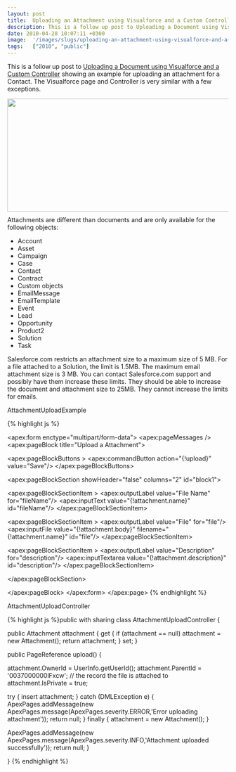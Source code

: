 ```yaml
---
layout: post
title:  Uploading an Attachment using Visualforce and a Custom Controller
description: This is a follow up post to Uploading a Document using Visualforce and a Custom Controller showing an example for uploading an attachment for a Contact. The Visualforce page and Controller is very similar with a few exceptions.  Attachments are different than documents and are only available for the following objects- * Account  * Asset  * Campaign  * Case  * Contact  * Contract  * Custom objects  * EmailMessage  * EmailTemplate  * Event  * Lead  * Opportunity  * Product2  * Solution  * Task  Sa
date: 2010-04-28 10:07:11 +0300
image:  '/images/slugs/uploading-an-attachment-using-visualforce-and-a-custom-controller.jpg'
tags:   ["2010", "public"]
---
```

<p style="clear: both">This is a follow up post to <a href="/2010/04/22/uploading-a-document-using-visualforce-and-a-custom-controller/" target="_blank">Uploading a Document using Visualforce and a Custom Controller</a> showing an example for uploading an attachment for a Contact. The Visualforce page and Controller is very similar with a few exceptions.</p><p style="clear: both"><a href="http://res.cloudinary.com/blog-jeffdouglas-com/image/upload/v1401028629/rc4pwheziai51atloqrj.png" class="image-link" rel="lightbox"><img class="linked-to-original" src="http://res.cloudinary.com/blog-jeffdouglas-com/image/upload/v1401028841/oulwtd7gy4vslvzjfede.png" height="257" align="left" width="550" style=" display: inline; float: left; margin: 0 10px 10px 0;" /></a><br style="clear: both" />Attachments are different than documents and are only available for the following objects:</p><p style="clear: both"><ul style="clear: both"><li>Account</li><li>Asset</li><li>Campaign</li><li>Case</li><li>Contact</li><li>Contract</li><li>Custom objects</li><li>EmailMessage</li><li>EmailTemplate</li><li>Event</li><li>Lead</li><li>Opportunity</li><li>Product2</li><li>Solution</li><li>Task</li></ul></p><p style="clear: both">Salesforce.com restricts an attachment size to a maximum size of 5 MB. For a file attached to a Solution, the limit is 1.5MB. The maximum email attachment size is 3 MB. You can contact Salesforce.com support and possibly have them increase these limits. They should be able to increase the document and attachment size to 25MB. They cannot increase the limits for emails.</p><p style="clear: both">AttachmentUploadExample</p><p style="clear: both">
{% highlight js %}<apex:page controller="AttachmentUploadController">
 <apex:sectionHeader title="Visualforce Example" subtitle="Attachment Upload Example"/>
 
 <apex:form enctype="multipart/form-data">
  <apex:pageMessages />
  <apex:pageBlock title="Upload a Attachment">
 
 <apex:pageBlockButtons >
  <apex:commandButton action="{!upload}" value="Save"/>
 </apex:pageBlockButtons>
 
 <apex:pageBlockSection showHeader="false" columns="2" id="block1">
 
  <apex:pageBlockSectionItem >
   <apex:outputLabel value="File Name" for="fileName"/>
   <apex:inputText value="{!attachment.name}" id="fileName"/>
  </apex:pageBlockSectionItem>
 
  <apex:pageBlockSectionItem >
   <apex:outputLabel value="File" for="file"/>
   <apex:inputFile value="{!attachment.body}" filename="{!attachment.name}" id="file"/>
  </apex:pageBlockSectionItem>
 
  <apex:pageBlockSectionItem >
   <apex:outputLabel value="Description" for="description"/>
   <apex:inputTextarea value="{!attachment.description}" id="description"/>
  </apex:pageBlockSectionItem>
 
 </apex:pageBlockSection>
 
  </apex:pageBlock>
 </apex:form>
</apex:page>
{% endhighlight %}
</p><p style="clear: both">AttachmentUploadController</p><p style="clear: both">
{% highlight js %}public with sharing class AttachmentUploadController {
 
 public Attachment attachment {
 get {
 if (attachment == null)
  attachment = new Attachment();
 return attachment;
  }
 set;
 }
 
 public PageReference upload() {
  
  attachment.OwnerId = UserInfo.getUserId();
  attachment.ParentId = '0037000000lFxcw'; // the record the file is attached to
  attachment.IsPrivate = true;
  
  try {
 insert attachment;
  } catch (DMLException e) {
 ApexPages.addMessage(new ApexPages.message(ApexPages.severity.ERROR,'Error uploading attachment'));
 return null;
  } finally {
 attachment = new Attachment(); 
  }
  
  ApexPages.addMessage(new ApexPages.message(ApexPages.severity.INFO,'Attachment uploaded successfully'));
  return null;
 }

}
{% endhighlight %}
</p><p style="clear: both"></p><br class="final-break" style="clear: both" />
